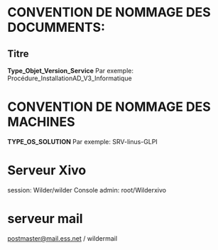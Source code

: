 # CONVENTION DE NOMMAGE DES DOCUMMENTS:
## Titre

**Type_Objet_Version_Service**
Par exemple: Procédure_InstallationAD_V3_Informatique

# CONVENTION DE NOMMAGE DES MACHINES

**TYPE_OS_SOLUTION**
Par exemple: SRV-linus-GLPI

# Serveur Xivo

session: Wilder/wilder
Console admin: root/Wilderxivo

# serveur mail

postmaster@mail.ess.net / wildermail
